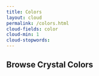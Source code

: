 ```yaml
---
title: Colors
layout: cloud
permalink: /colors.html
cloud-fields: color
cloud-min: 1
cloud-stopwords:
---
```


## Browse Crystal Colors
